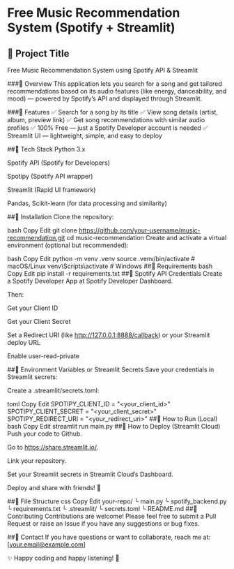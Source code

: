 # Free Music Recommendation System (Spotify + Streamlit)
## 🌟 Project Title
Free Music Recommendation System using Spotify API & Streamlit

###🔹 Overview
This application lets you search for a song and get tailored recommendations based on its audio features (like energy, danceability, and mood) — powered by Spotify’s API and displayed through Streamlit.

###🔹 Features
✅ Search for a song by its title
✅ View song details (artist, album, preview link)
✅ Get song recommendations with similar audio profiles
✅ 100% Free — just a Spotify Developer account is needed
✅ Streamlit UI — lightweight, simple, and easy to deploy

##🔹 Tech Stack
Python 3.x

Spotify API (Spotify for Developers)

Spotipy (Spotify API wrapper)

Streamlit (Rapid UI framework)

Pandas, Scikit-learn (for data processing and similarity)

##🔹 Installation
Clone the repository:

bash
Copy
Edit
git clone https://github.com/your-username/music-recommendation.git
cd music-recommendation
Create and activate a virtual environment (optional but recommended):

bash
Copy
Edit
python -m venv .venv
source .venv/bin/activate  # macOS/Linux
venv\Scripts\activate      # Windows
##🔹 Requirements
bash
Copy
Edit
pip install -r requirements.txt
##🔹 Spotify API Credentials
Create a Spotify Developer App at Spotify Developer Dashboard.

Then:

Get your Client ID

Get your Client Secret

Set a Redirect URI (like http://127.0.0.1:8888/callback) or your Streamlit deploy URL

Enable user-read-private

##🔹 Environment Variables or Streamlit Secrets
Save your credentials in Streamlit secrets:

Create a .streamlit/secrets.toml:

toml
Copy
Edit
SPOTIPY_CLIENT_ID = "<your_client_id>"
SPOTIPY_CLIENT_SECRET = "<your_client_secret>"
SPOTIPY_REDIRECT_URI = "<your_redirect_uri>"
##🔹 How to Run (Local)
bash
Copy
Edit
streamlit run main.py
##🔹 How to Deploy (Streamlit Cloud)
Push your code to Github.

Go to https://share.streamlit.io/.

Link your repository.

Set your Streamlit secrets in Streamlit Cloud’s Dashboard.

Deploy and share with friends! 🚀

##🔹 File Structure
css
Copy
Edit
your-repo/
 └ main.py
 └ spotify_backend.py
 └ requirements.txt
 └ .streamlit/
      └ secrets.toml
 └ README.md
##🔹 Contributing
Contributions are welcome!
Please feel free to submit a Pull Request or raise an Issue if you have any suggestions or bug fixes.

##🔹 Contact
If you have questions or want to collaborate, reach me at: [your.email@example.com]

✨ Happy coding and happy listening! 🍻
